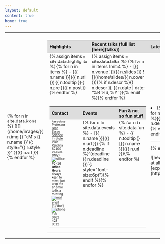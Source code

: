 ```yaml
---
layout: default
content: true
home: true
---
```


<!-- ## ![Fully funded Ph.D. scholarship](images/news.jpeg){:height="20px" width="20px"} -->
<!-- Contact me if you're interested in doing a PhD in the Italian National school in Blockchain and Distributed Ledger Technology. To be advertised soon. -->
<!-- (MSc degree required) -->
<!-- More details at [https://cysec2022.imtlucca.it/](https://cysec2022.imtlucca.it/).  -->

<!--
Emoji stuff at
https://github.com/ikatyang/emoji-cheat-sheet/blob/master/README.md
https://www.fabriziomusacchio.com/blog/2021-08-16-emojis_for_Jekyll/#github-custom-emoji 
-->

<table>
  <tr>
    <th style="width:15%; text-align:left"></th>
    <th style="width:85%; text-align:center"></th>
  </tr>
 <tr>
 <td valign="center" rowspan="2" markdown="1">
   {% for n in site.data.icons %}
[![](/home/images/{{ n.img }} "eM's {{ n.name }}"){: style="{{ n.style }}" }]({{ n.url }}){% endfor %}
 </td>
 <td>
 <table>
  <tr>
    <th style="width:25%; background:#dddddd; text-align:left">Highlights</th>
    <th style="width:60; background:#dddddd; text-align:left" markdown="1">Recent talks (full list [here](talks))</th>
    <th style="width:25%; background:#dddddd; text-align:left">Latest</th>
  </tr>
  <tr>
<td class="quicklinks" valign="top" markdown="1">
{% assign items = site.data.highlights %}
{% for n in items %}
- [{{ n.name }}]({{ n.url }}) <span class="tooltip"><span class="tooltiptext">{{ n.tooltip }}</span>{{ n.pre }}</span>{{ n.post }}{% endfor %}
</td>
<td class="quicklinks" valign="top" markdown="1">
{% assign items = site.data.talks %}
{% for n in items limit:4 %}
- [{{ n.venue }}]({{ n.slides }}) <span class="tooltip"><span class="tooltiptext">![](/home/slides/{{ n.cover }})</span>{% if n.descr %}{{ n.descr }}. {{ n.date | date: '%B %d, %Y' }}{% endif %}</span>{% endfor %}
</td>
<td class="latest" rowspan="2">
<div class="scroll" markdown="1">
<li>
{% assign items = site.data.news %}
{% for n in items %}
{% if forloop.index <= 10 %}<b>{{ n.date | date: '%B %d, %Y' }}</b>: {{ n.descr }} {% if n.url %} see [{{ n.url }}](here) {% endif %}
{% else %} {% break %} {% endif%}<hr>{% endfor %}</li></div>
<p class="news" markdown="1">![news](images/news.jpeg)We are recruiting at all levels, if interested send us your [expression of interest](https://cs.gssi.it/emilio.tuosto/slides/eoi.txt)!</p>
  </td>
  </tr>
  <tr>
  <td colspan="2"> 
<table>
  <tr>
    <th style="width:25%; text-align:left; background:#dddddd;">Contact</th>
    <th style="width:30%; text-align:left; background:#dddddd;">Events</th>
    <th style="width:45%; text-align:left; background:#dddddd;">Fun & not so fun stuff</th>
  </tr>
  <tr>
    <td valign="top" style="padding-right: 50px;" markdown="1">
<div style="font-size:70%">
    Associate Professor
	<br/><a href="https://www.gssi.it">Gran Sasso Science Institute</a>
	<br/>Viale Rendina
	<br/>67100 L'Aquila (Italy)
	<br/><img alt="office" src="/home/images/office.jpg" width="10%"  title="office"/>P2-16
	<br/><b>Office Hours</b>: always keen to meet; just drop me an email to fix a meeting.
	<br/><a href="mailto:emiliodottuosto@gssi.it"><img alt="mail" src="/home/images/email.jpg" width="20%"  title="mail"/>email</a> ['.'/'dot']
	<br/><img alt="phone" src="/home/images/phone.png" width="10%" title="phone"/>+39 0862 428 0312
</div>
</td>
<td valign="top">
<div class="fun" markdown="1">
{% for n in site.data.events %}
- [{{ n.name }}]({{ n.url }}) {% if n.deadline %}`(deadline: {{ n.deadline }})`{: style="font-size:6pt"}{% endif %}{% endfor %}
</div>
</td>
<td valign="top">
<div class="fun" markdown="1">
{% for n in site.data.fun %}
- <span class="tooltip"><span class="tooltiptext">{{ n.tooltip }}</span>[{{ n.name }}]({{ n.url }})</span>{% endfor %}
</div>
</td>
</tr>
</table>
  </td>
  </tr>
</table>
</td>
</tr>
</table>

[comment]: <> (Keywords: Formal methods, behavioural specifications, choreographies, models of concurrency and distributions)
